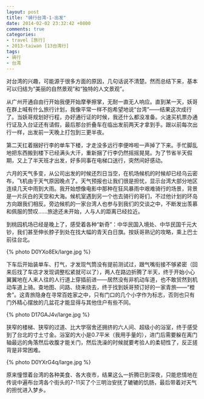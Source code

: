 ```yaml
---
layout: post
title: "骑行台湾-1-出发"
date: 2014-02-02 23:32:42 +0800
comments: true
categories:
- travel [旅行]
- 2013-taiwan [13台湾行]
tags:
- 骑行
- 台湾
---
```


对台湾的兴趣，可能源于很多方面的原因，几句话说不清楚。然而总结下来，基本可以归结为“美丽的自然景观”和“独特的人文景观”。

从广州开通自由行开始我便开始摩拳擦掌，无耐一直无人响应。直到某一天，妖哥在群上喊有什么旅行计划，我像平常一样不抱希望地说“台湾”——结果这次成行了。当妖哥规划好行程，办好通行证的时候，我还什么都没准备。火速买机票办通行证及入台证还有请假，最后那台折叠车在临出发前两天才拿到手。跟以前每次出行一样，出发前一天晚上打包到三更半夜。

第二天扛着捆好行李的单车下楼，才走没多远行李便哗啦一声掉了下来。手忙脚乱地把东西搬到楼下已经满头大汗，重新捆了行李仍然摇摇晃晃。为了节省半天假期，又上了半天班才出发，好多同事在电梯口送行，突然间好感动。

<!-- more -->

六月的天气多变，从公司出发的时候还烈日当空，在机场候机的时候却已经乌云密布，飞机由于天气原因晚点了。天气预报也让我们很是担忧，显示台湾大部分地区连续几天中雨到大雨。我开始想像电影中那种在狂风暴雨中艰难骑行的场景，背景是一片灰白的天空和大海。候机室遇到另一个也去骑行的哥们，不过他计划的环岛方向跟我们相反。旁边候机的一家台湾人也参与到我们的交谈之中，不断发出羡慕和佩服的赞叹……旅途还未开始，人与人的距离已经拉近。

到桃园机场已经是晚上了，感受着各种“新奇”：中华民国入境处、中华民国千元大钞，我们甚至伸长脖子到处在找大幅的青天白日旗。按妖哥熟记的攻略，乘上巴士前往台北。

{% photo D0YXo8Ek/large.jpg %}

下车后开始装单车、打气，才发现气筒没有提前测试过，跟气嘴衔接不够紧密（回来后找了车店才发现调整松紧就可以了），两人在路边折腾了半天，终于开始小心翼翼地在人来人往的人行道上穿插前进——居然没有非机动车道，也不敢贸然到机动车道上骑。查地图、问路、绕来绕去，终于找到妖哥预订好的一家青旅——“橙舍”。这青旅隐身在寻常百姓家之中，只有门口的几个小字作为标志，否则也只有门外精心摆放的几盆花才能显得与其他住户有些不同。

{% photo D17GAJ4v/large.jpg %}

狭窄的楼梯、狭窄的过道、比大学宿舍还拥挤的六人间、超级小的浴室，终于感受到了台北的寸土寸金。浴室的大小是0.7平米（我用手量的），进门后需要躲在离门轴最远的角落然后收腹才能关门，然后洗澡的时候就要考验人的柔韧性了，反正搓背是非常困难。

{% photo D0YXrG4q/large.jpg %}

原来憧憬着台湾的各种美食、各大夜市，结果这么一折腾已到深夜，只能悲情地在传说中遍布台湾各个街头的7-11买了个三明治安抚了辘辘的饥肠，最后带着对天气的担忧进入梦乡。
